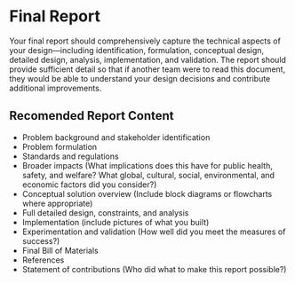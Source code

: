 # Final Report

Your final report should comprehensively capture the technical aspects of your design—including identification, formulation, conceptual design, detailed design, analysis, implementation, and validation. The report should provide sufficient detail so that if another team were to read this document, they would be able to understand your design decisions and contribute additional improvements.

## Recomended Report Content

- Problem background and stakeholder identification
- Problem formulation
- Standards and regulations
- Broader impacts (What implications does this have for public health, safety, and welfare? What global, cultural, social, environmental, and economic factors did you consider?)
- Conceptual solution overview (Include block diagrams or flowcharts where appropriate)
- Full detailed design, constraints, and analysis
- Implementation (include pictures of what you built)
- Experimentation and validation (How well did you meet the measures of success?)
- Final Bill of Materials
- References
- Statement of contributions (Who did what to make this report possible?)
